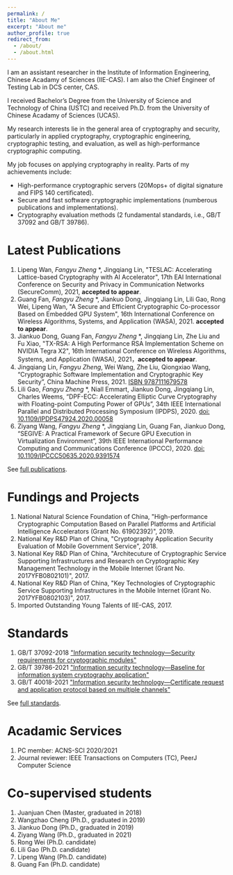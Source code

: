 ```yaml
---
permalink: /
title: "About Me"
excerpt: "About me"
author_profile: true
redirect_from: 
  - /about/
  - /about.html
---
```



I am an assistant researcher in the Institute of Information Engineering, Chinese Acadamy of Sciences (IIE-CAS). I am also the Chief Engineer of Testing Lab in DCS center, CAS.

I received Bachelor’s Degree from the University of Science and Technology of China (USTC) and received Ph.D. from the University of Chinese Acadamy of Sciences (UCAS).

My research interests lie in the general area of cryptography and security, particularly in applied cryptography, cryptographic engineering, cryptographic testing, and evaluation, as well as high-performance cryptographic computing.

My job focuses on applying cryptography in reality. Parts of my achievements include:
* High-performance cryptographic servers (20Mops+ of digital signature and FIPS 140 certificated). 
* Secure and fast software cryptographic implementations (numberous publications and implementations).
* Cryptography evaluation methods (2 fundamental standards, i.e., GB/T 37092 and GB/T 39786). 


Latest Publications 
======
1. Lipeng Wan, *Fangyu Zheng* *, Jingqiang Lin, "TESLAC: Accelerating Lattice-based Cryptography with AI Accelerator", 17th EAI International Conference on Security and Privacy in Communication Networks (SecureComm), 2021, **accepted to appear**.
1. Guang Fan, *Fangyu Zheng* *, Jiankuo Dong, Jingqiang Lin, Lili Gao, Rong Wei, Lipeng Wan, "A Secure and Efficient Cryptographic Co-processor Based on Embedded GPU System", 16th International Conference on Wireless Algorithms, Systems, and Application (WASA), 2021.  **accepted to appear**.
1. Jiankuo Dong, Guang Fan, *Fangyu Zheng* *, Jingqiang Lin, Zhe Liu and Fu Xiao, "TX-RSA: A High Performance RSA Implementation Scheme on NVIDIA Tegra X2", 16th International Conference on Wireless Algorithms, Systems, and Application (WASA), 2021，**accepted to appear**.
1. Jingqiang Lin, *Fangyu Zheng*, Wei Wang, Zhe Liu, Qiongxiao Wang, “Cryptographic Software Implementation and Cryptographic Key Security”, China Machine Press, 2021. [ISBN 9787111679578](http://www.hzcourse.com/web/teachRes/detail/5217/214)
1. Lili Gao, *Fangyu Zheng* *, Niall Emmart, Jiankuo Dong, Jingqiang Lin, Charles Weems, “DPF-ECC: Accelerating Elliptic Curve Cryptography with Floating-point Computing Power of GPUs”, 34th IEEE International Parallel and Distributed Processing Symposium (IPDPS), 2020. [doi: 10.1109/IPDPS47924.2020.00058](https://ieeexplore.ieee.org/abstract/document/9139772)
1. Ziyang Wang, *Fangyu Zheng* *, Jingqiang Lin, Guang Fan, Jiankuo Dong, “SEGIVE: A Practical Framework of Secure GPU Execution in Virtualization Environment”, 39th IEEE International Performance Computing and Communications Conference (IPCCC), 2020. [doi: 10.1109/IPCCC50635.2020.9391574](https://ieeexplore.ieee.org/document/9391574)


See [full publications](/full-publications/).

Fundings and Projects
======
1.  National Natural Science Foundation of China, "High-performance Cryptographic Computation Based on Parallel Platforms and Artificial Intelligence Accelerators (Grant No. 61902392)", 2019.
1.  National Key R&D Plan of China, "Cryptography Application Security Evaluation of Mobile Government Service", 2018.
1.  National Key R&D Plan of China, "Architecuture of Cryptographic Service Supporting Infrastructures and Research on Cryptographic Key Management Technology in the Mobile Internet (Grant No. 2017YFB0802101)", 2017.  
1.  National Key R&D Plan of China, "Key Technologies of Cryptographic Service Supporting Infrastructures in the Mobile Internet (Grant No. 2017YFB0802103)", 2017. 
1.  Imported Outstanding Young Talents of IIE-CAS, 2017.

Standards
======
1. GB/T 37092-2018 ["Information security technology—Security requirements for cryptographic modules"](http://openstd.samr.gov.cn/bzgk/gb/newGbInfo?hcno=91CF88FCE66F0F057DED0272AC726657) 
1. GB/T 39786-2021 ["Information security technology—Baseline for information system cryptography application"](http://openstd.samr.gov.cn/bzgk/gb/newGbInfo?hcno=53282C88712CE157043B7A2C590278FC) 
1. GB/T 40018-2021 ["Information security technology—Certificate request and application protocol based on multiple channels"](http://openstd.samr.gov.cn/bzgk/gb/newGbInfo?hcno=BE06BC25AF2EC422E3858B8555E56DAF) 

See [full standards](/standards/).

Acadamic Services
======
1. PC member: ACNS-SCI 2020/2021
1. Journal reviewer: IEEE Transactions on Computers (TC), PeerJ Computer Science

Co-supervised students
======
1. Juanjuan Chen (Master, graduated in 2018)
1. Wangzhao Cheng (Ph.D., graduated in 2019)
1. Jiankuo Dong (Ph.D., graduated in 2019)
1. Ziyang Wang (Ph.D., graduated in 2021)
1. Rong Wei (Ph.D. candidate)
1. Lili Gao (Ph.D. candidate)
1. Lipeng Wang (Ph.D. candidate)
1. Guang Fan (Ph.D. candidate)